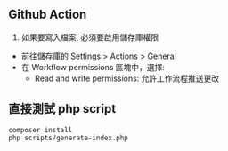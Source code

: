 
## Github Action
1. 如果要寫入檔案, 必須要啟用儲存庫權限
  - 前往儲存庫的 Settings > Actions > General
  - 在 Workflow permissions 區塊中，選擇:
    - Read and write permissions: 允許工作流程推送更改

## 直接測試 php script 
```
composer install
php scripts/generate-index.php
```
